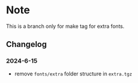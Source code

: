 # Note

This is a branch only for make tag for extra fonts.

## Changelog

### 2024-6-15

- remove `fonts/extra` folder structure in `extra.tgz`
